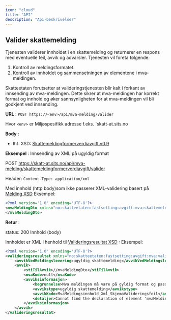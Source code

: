 ```yaml
---
icon: "cloud"
title: "API"
description: "Api-beskrivelser"
---
```


## Valider skattemelding

Tjenesten validerer innholdet i en skattemelding og returnerer en respons med eventuelle feil, avvik og advarsler. Tjenesten vil foreta følgende:

1. Kontroll av meldingsformatet.
2. Kontroll av innholdet og sammensetningen av elementene i mva-meldingen.

Skatteetaten forutsetter at valideringstjenesten blir kalt i forkant av innsending av mva-meldingen.
Dette sikrer at mva-meldingen har korrekt format og innhold og øker sannsynligheten for at mva-meldingen
vil bli godkjent ved innsending.

**URL** : `POST https://<env>/api/mva-melding/valider`

Hvor `<env>` er Miljøspesifikk adresse f.eks. `skatt-at.sits.no

**Body** :

- Iht. XSD: [Skattemeldingformerverdiavgift.v0.9](https://github.com/Skatteetaten/mva-meldingen/blob/oppdatere-regler-og-api-beskrivelse/docs/documentation/informasjonsmodell/xsd/no.skatteetaten.fastsetting.avgift.mva.skattemeldingformerverdiavgift.v0.9.xsd)

**Eksempel** : Innsending av XML på ugyldig format

POST https://skatt-at.sits.no/api/mva-melding/skattemeldingformerverdiavgift/valider

Header: `Content-Type: application/xml`

Med innhold (http body)som ikke passerer XML-validering basert på [Melding XSD](https://github.com/Skatteetaten/mva-meldingen/blob/oppdatere-regler-og-api-beskrivelse/docs/documentation/informasjonsmodell/xsd/no.skatteetaten.fastsetting.avgift.mva.skattemeldingformerverdiavgift.v0.9.xsd)
Eksempel:

```xml
<?xml version='1.0' encoding='UTF-8'?>
<mvaMeldingDto xmlns="no:skatteetaten:fastsetting:avgift:mva:skattemeldingformerverdiavgift:v0.9">
</mvaMeldingDto>
```

**Retur** :

status: 200
Innhold (body)

Innholdet er XML i henhold til [Valideringsresultat XSD](https://github.com/Skatteetaten/mva-meldingen/blob/oppdatere-regler-og-api-beskrivelse/docs/documentation/informasjonsmodell/xsd/no.skatteetaten.fastsetting.avgift.mva.valideringsresultat.v0.1_%C3%A6%C3%B8%C3%A5.xsd)
:
Eksempel:

```xml
<?xml version='1.0' encoding='UTF-8'?>
<valideringsresultat xmlns="no:skatteetaten:fastsetting:avgift:mva:valideringsresultat:v0.1">
    <avvikVedMeldingslevering>ugyldig skattemelding</avvikVedMeldingslevering>
    <avvik>
        <stiTilAvvik>//mvaMeldingDto</stiTilAvvik>
        <mvaKode>null</mvaKode>
        <avviksinformasjon>
            <begrunnelse>Mva meldingen må være på gyldig format og passere XML skjema valideringen</begrunnelse>
            <avvikstype>ugyldig skattemelding</avvikstype>
            <avvikKode>MvaMeldingsinnhold_Xml_SkjemaValideringsfeil</avvikKode>
            <detaljer>Cannot find the declaration of element 'mvaMeldingDto'.</detaljer>
        </avviksinformasjon>
    </avvik>
</valideringsresultat>

```
